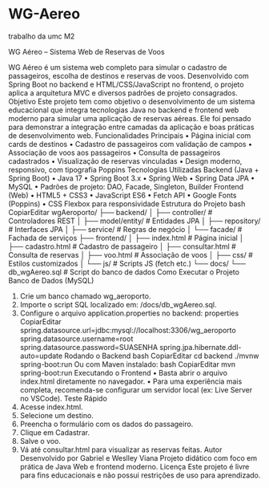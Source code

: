 # WG-Aereo
trabalho da umc M2

 WG Aéreo – Sistema Web de Reservas de Voos
 
WG Aéreo é um sistema web completo para simular o cadastro de passageiros,
escolha de destinos e reservas de voos. Desenvolvido com Spring Boot no
backend e HTML/CSS/JavaScript no frontend, o projeto aplica a arquitetura MVC
e diversos padrões de projeto consagrados.
 Objetivo
Este projeto tem como objetivo o desenvolvimento de um sistema educacional
que integra tecnologias Java no backend e frontend web moderno para simular
uma aplicação de reservas aéreas. Ele foi pensado para demonstrar a integração
entre camadas da aplicação e boas práticas de desenvolvimento web.
 Funcionalidades Principais
• Página inicial com cards de destinos
• Cadastro de passageiros com validação de campos
• Associação de voos aos passageiros
• Consulta de passageiros cadastrados
• Visualização de reservas vinculadas
• Design moderno, responsivo, com tipografia Poppins
 Tecnologias Utilizadas
Backend (Java + Spring Boot)
• Java 17
• Spring Boot 3.x
• Spring Web
• Spring Data JPA
• MySQL
• Padrões de projeto: DAO, Facade, Singleton, Builder
Frontend (Web)
• HTML5 + CSS3
• JavaScript ES6
• Fetch API
• Google Fonts (Poppins)
• CSS Flexbox para responsividade
 Estrutura do Projeto
bash
CopiarEditar
wgAeroporto/
├── backend/
│ ├── controller/ # Controladores REST
│ ├── model/entity/ # Entidades JPA
│ ├── repository/ # Interfaces JPA
│ ├── service/ # Regras de negócio
│ └── facade/ # Fachada de serviços
├── frontend/
│ ├── index.html # Página inicial
│ ├── cadastro.html # Cadastro de passageiro
│ ├── consultar.html # Consulta de reservas
│ ├── voo.html # Associação de voos
│ ├── css/ # Estilos customizados
│ └── js/ # Scripts JS (fetch etc.)
└── docs/
 └── db_wgAereo.sql # Script do banco de dados
 Como Executar o Projeto
 Banco de Dados (MySQL)
1. Crie um banco chamado wg_aeroporto.
2. Importe o script SQL localizado em: /docs/db_wgAereo.sql.
3. Configure o arquivo application.properties no backend:
properties
CopiarEditar
spring.datasource.url=jdbc:mysql://localhost:3306/wg_aeroporto
spring.datasource.username=root
spring.datasource.password=SUASENHA
spring.jpa.hibernate.ddl-auto=update
 Rodando o Backend
bash
CopiarEditar
cd backend
./mvnw spring-boot:run
Ou com Maven instalado:
bash
CopiarEditar
mvn spring-boot:run
 Executando o Frontend
• Basta abrir o arquivo index.html diretamente no navegador.
• Para uma experiência mais completa, recomenda-se configurar um
servidor local (ex: Live Server no VSCode).
 Teste Rápido
1. Acesse index.html.
2. Selecione um destino.
3. Preencha o formulário com os dados do passageiro.
4. Clique em Cadastrar.
5. Salve o voo.
6. Vá até consultar.html para visualizar as reservas feitas.
 Autor
Desenvolvido por Gabriel e Weslley Viana
 Projeto didático com foco em prática de Java Web e frontend moderno.
 Licença
Este projeto é livre para fins educacionais e não possui restrições de uso para
aprendizado.
